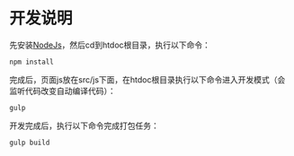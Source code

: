 # 开发说明
先安装[NodeJs](https://nodejs.org/)，然后cd到htdoc根目录，执行以下命令：

    npm install
    
完成后，页面js放在src/js下面，在htdoc根目录执行以下命令进入开发模式（会监听代码改变自动编译代码）：

    gulp
    
开发完成后，执行以下命令完成打包任务：
    
    gulp build
    
